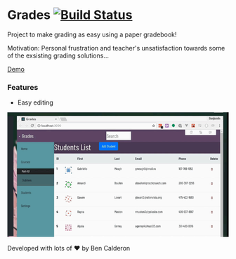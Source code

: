 # Grades [![Build Status](https://travis-ci.org/benjcal/Grades.svg?branch=master)](https://travis-ci.org/benjcal/Grades)

Project to make grading as easy using a paper gradebook! 

Motivation: Personal frustration and teacher's unsatisfaction towards some of the exsisting grading solutions...

[Demo](https://benjcal.github.io/Grades/)

### Features

* Easy editing 

![editing](edit_name.gif)

Developed with lots of ❤️ by Ben Calderon
